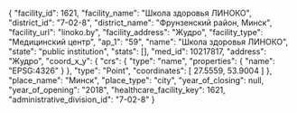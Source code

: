 {
    "facility_id": 1621,
    "facility_name": "Школа здоровья ЛИНОКО",
    "district_id": "7-02-8",
    "district_name": "Фрунзенский район, Минск",
    "facility_url": "linoko.by",
    "facility_address": "Жудро",
    "facility_type": "Медицинский центр",
    "ap_1": "59",
    "name": "Школа здоровья ЛИНОКО",
    "state": "public institution",
    "stats": [],
    "med_id": 10217817,
    "address": "Жудро",
    "coord_x_y": {
        "crs": {
            "type": "name",
            "properties": {
                "name": "EPSG:4326"
            }
        },
        "type": "Point",
        "coordinates": [
            27.5559,
            53.9004
        ]
    },
    "place_name": "Минск",
    "place_type": "city",
    "year_of_closing": null,
    "year_of_opening": "2018",
    "healthcare_facility_key": 1621,
    "administrative_division_id": "7-02-8"
}